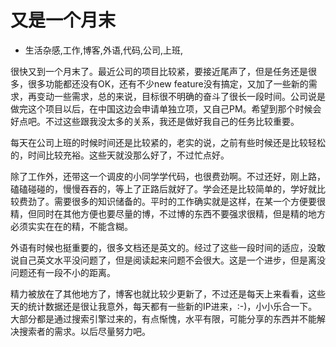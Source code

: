 # 又是一个月末
- 生活杂感,工作,博客,外语,代码,公司,上班,

很快又到一个月末了。最近公司的项目比较紧，要接近尾声了，但是任务还是很多，很多功能都还没有OK，还有不少new feature没有搞定，又加了一些新的需求，再变动一些需求，总的来说，目标很不明确的奋斗了很长一段时间。公司说是做完这个项目以后，在中国这边会申请单独立项，又自己PM。希望到那个时候会好点吧。不过这些跟我没太多的关系，我还是做好我自己的任务比较重要。


每天在公司上班的时候时间还是比较紧的，老实的说，之前有些时候还是比较轻松的，时间比较充裕。这些天就没那么好了，不过忙点好。

除了工作外，还带这一个调皮的小同学学代码，也很费劲啊。不过还好，刚上路，磕磕碰碰的，慢慢吞吞的，等上了正路后就好了。学会还是比较简单的，学好就比较费劲了。需要很多的知识储备的。平时的工作确实就是这样，在某一个方便要很精，但同时在其他方便也要尽量的博，不过博的东西不要强求很精，但是精的地方必须实实在在的精，不能含糊。

外语有时候也挺重要的，很多文档还是英文的。经过了这些一段时间的适应，没敢说自己英文水平没问题了，但是阅读起来问题不会很大。这是一个进步，但是离没问题还有一段不小的距离。

精力被放在了其他地方了，博客也就比较少更新了，不过还是每天上来看看，这些天的统计数据还是很让我意外，每天都有一些新的IP进来，:-)，小小乐合一下。大部分都是通过搜索引擎过来的，有点惭愧，水平有限，可能分享的东西并不能解决搜索者的需求。以后尽量努力吧。
